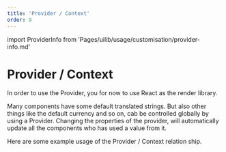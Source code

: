 ```yaml
---
title: 'Provider / Context'
order: 9
---
```


import ProviderInfo from 'Pages/uilib/usage/customisation/provider-info.md'

# Provider / Context

In order to use the Provider, you for now to use React as the render library.

Many components have some default translated strings. But also other things like the default currency and so on, cab be controlled globally by using a Provider. Changing the properties of the provider, will automatically update all the components who has used a value from it.

Here are some example usage of the Provider / Context relation ship.

<ProviderInfo></ProviderInfo>
